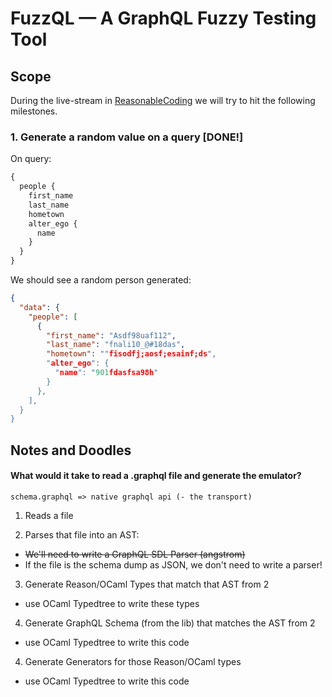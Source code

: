 # FuzzQL — A GraphQL Fuzzy Testing Tool

## Scope

During the live-stream in [ReasonableCoding](https://twitch.tv/ostera) we
will try to hit the following milestones.

### 1. Generate a random value on a query [DONE!]

On query:

```graphql
{
  people {
    first_name
    last_name
    hometown
    alter_ego {
      name
    }
  }
}
```

We should see a random person generated:

```json
{
  "data": {
    "people": [
      {
        "first_name": "Asdf98uaf112",
        "last_name": "fnali10_@#18das",
        "hometown": ""fisodfj;aosf;esainf;ds",
        "alter_ego": {
          "name": "901fdasfsa98h"
        }
      },
    ],
  }
}
```

## Notes and Doodles

#### What would it take to read a .graphql file and generate the emulator?

`schema.graphql => native graphql api (- the transport)`

1. Reads a file

2. Parses that file into an AST:
  * ~~We'll need to write a GraphQL SDL Parser (angstrom)~~
  * If the file is the schema dump as JSON, we don't need to write a parser!

3. Generate Reason/OCaml Types that match that AST from 2
  * use OCaml Typedtree to write these types

4. Generate GraphQL Schema (from the lib) that matches the AST from 2
  * use OCaml Typedtree to write this code

4. Generate Generators for those Reason/OCaml types
  * use OCaml Typedtree to write this code
